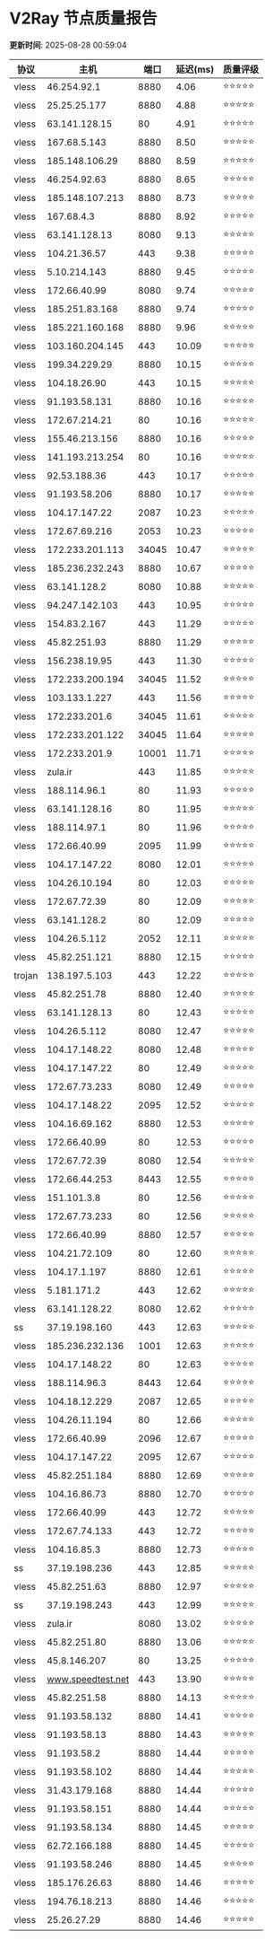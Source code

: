 # V2Ray 节点质量报告

**更新时间**: 2025-08-28 00:59:04

| 协议 | 主机 | 端口 | 延迟(ms) | 质量评级 |
|------|------|------|----------|----------|
| vless | 46.254.92.1 | 8880 | 4.06 | ⭐️⭐️⭐️⭐️⭐️ |
| vless | 25.25.25.177 | 8880 | 4.88 | ⭐️⭐️⭐️⭐️⭐️ |
| vless | 63.141.128.15 | 80 | 4.91 | ⭐️⭐️⭐️⭐️⭐️ |
| vless | 167.68.5.143 | 8880 | 8.50 | ⭐️⭐️⭐️⭐️⭐️ |
| vless | 185.148.106.29 | 8880 | 8.59 | ⭐️⭐️⭐️⭐️⭐️ |
| vless | 46.254.92.63 | 8880 | 8.65 | ⭐️⭐️⭐️⭐️⭐️ |
| vless | 185.148.107.213 | 8880 | 8.73 | ⭐️⭐️⭐️⭐️⭐️ |
| vless | 167.68.4.3 | 8880 | 8.92 | ⭐️⭐️⭐️⭐️⭐️ |
| vless | 63.141.128.13 | 8080 | 9.13 | ⭐️⭐️⭐️⭐️⭐️ |
| vless | 104.21.36.57 | 443 | 9.38 | ⭐️⭐️⭐️⭐️⭐️ |
| vless | 5.10.214.143 | 8880 | 9.45 | ⭐️⭐️⭐️⭐️⭐️ |
| vless | 172.66.40.99 | 8080 | 9.74 | ⭐️⭐️⭐️⭐️⭐️ |
| vless | 185.251.83.168 | 8880 | 9.74 | ⭐️⭐️⭐️⭐️⭐️ |
| vless | 185.221.160.168 | 8880 | 9.96 | ⭐️⭐️⭐️⭐️⭐️ |
| vless | 103.160.204.145 | 443 | 10.09 | ⭐️⭐️⭐️⭐️⭐️ |
| vless | 199.34.229.29 | 8880 | 10.15 | ⭐️⭐️⭐️⭐️⭐️ |
| vless | 104.18.26.90 | 443 | 10.15 | ⭐️⭐️⭐️⭐️⭐️ |
| vless | 91.193.58.131 | 8880 | 10.16 | ⭐️⭐️⭐️⭐️⭐️ |
| vless | 172.67.214.21 | 80 | 10.16 | ⭐️⭐️⭐️⭐️⭐️ |
| vless | 155.46.213.156 | 8880 | 10.16 | ⭐️⭐️⭐️⭐️⭐️ |
| vless | 141.193.213.254 | 80 | 10.16 | ⭐️⭐️⭐️⭐️⭐️ |
| vless | 92.53.188.36 | 443 | 10.17 | ⭐️⭐️⭐️⭐️⭐️ |
| vless | 91.193.58.206 | 8880 | 10.17 | ⭐️⭐️⭐️⭐️⭐️ |
| vless | 104.17.147.22 | 2087 | 10.23 | ⭐️⭐️⭐️⭐️⭐️ |
| vless | 172.67.69.216 | 2053 | 10.23 | ⭐️⭐️⭐️⭐️⭐️ |
| vless | 172.233.201.113 | 34045 | 10.47 | ⭐️⭐️⭐️⭐️⭐️ |
| vless | 185.236.232.243 | 8880 | 10.67 | ⭐️⭐️⭐️⭐️⭐️ |
| vless | 63.141.128.2 | 8080 | 10.88 | ⭐️⭐️⭐️⭐️⭐️ |
| vless | 94.247.142.103 | 443 | 10.95 | ⭐️⭐️⭐️⭐️⭐️ |
| vless | 154.83.2.167 | 443 | 11.29 | ⭐️⭐️⭐️⭐️⭐️ |
| vless | 45.82.251.93 | 8880 | 11.29 | ⭐️⭐️⭐️⭐️⭐️ |
| vless | 156.238.19.95 | 443 | 11.30 | ⭐️⭐️⭐️⭐️⭐️ |
| vless | 172.233.200.194 | 34045 | 11.52 | ⭐️⭐️⭐️⭐️⭐️ |
| vless | 103.133.1.227 | 443 | 11.56 | ⭐️⭐️⭐️⭐️⭐️ |
| vless | 172.233.201.6 | 34045 | 11.61 | ⭐️⭐️⭐️⭐️⭐️ |
| vless | 172.233.201.122 | 34045 | 11.64 | ⭐️⭐️⭐️⭐️⭐️ |
| vless | 172.233.201.9 | 10001 | 11.71 | ⭐️⭐️⭐️⭐️⭐️ |
| vless | zula.ir | 443 | 11.85 | ⭐️⭐️⭐️⭐️⭐️ |
| vless | 188.114.96.1 | 80 | 11.93 | ⭐️⭐️⭐️⭐️⭐️ |
| vless | 63.141.128.16 | 80 | 11.95 | ⭐️⭐️⭐️⭐️⭐️ |
| vless | 188.114.97.1 | 80 | 11.96 | ⭐️⭐️⭐️⭐️⭐️ |
| vless | 172.66.40.99 | 2095 | 11.99 | ⭐️⭐️⭐️⭐️⭐️ |
| vless | 104.17.147.22 | 8080 | 12.01 | ⭐️⭐️⭐️⭐️⭐️ |
| vless | 104.26.10.194 | 80 | 12.03 | ⭐️⭐️⭐️⭐️⭐️ |
| vless | 172.67.72.39 | 80 | 12.09 | ⭐️⭐️⭐️⭐️⭐️ |
| vless | 63.141.128.2 | 80 | 12.09 | ⭐️⭐️⭐️⭐️⭐️ |
| vless | 104.26.5.112 | 2052 | 12.11 | ⭐️⭐️⭐️⭐️⭐️ |
| vless | 45.82.251.121 | 8880 | 12.15 | ⭐️⭐️⭐️⭐️⭐️ |
| trojan | 138.197.5.103 | 443 | 12.22 | ⭐️⭐️⭐️⭐️⭐️ |
| vless | 45.82.251.78 | 8880 | 12.40 | ⭐️⭐️⭐️⭐️⭐️ |
| vless | 63.141.128.13 | 80 | 12.43 | ⭐️⭐️⭐️⭐️⭐️ |
| vless | 104.26.5.112 | 8080 | 12.47 | ⭐️⭐️⭐️⭐️⭐️ |
| vless | 104.17.148.22 | 8080 | 12.48 | ⭐️⭐️⭐️⭐️⭐️ |
| vless | 104.17.147.22 | 80 | 12.49 | ⭐️⭐️⭐️⭐️⭐️ |
| vless | 172.67.73.233 | 8080 | 12.49 | ⭐️⭐️⭐️⭐️⭐️ |
| vless | 104.17.148.22 | 2095 | 12.52 | ⭐️⭐️⭐️⭐️⭐️ |
| vless | 104.16.69.162 | 8880 | 12.53 | ⭐️⭐️⭐️⭐️⭐️ |
| vless | 172.66.40.99 | 80 | 12.53 | ⭐️⭐️⭐️⭐️⭐️ |
| vless | 172.67.72.39 | 8080 | 12.54 | ⭐️⭐️⭐️⭐️⭐️ |
| vless | 172.66.44.253 | 8443 | 12.55 | ⭐️⭐️⭐️⭐️⭐️ |
| vless | 151.101.3.8 | 80 | 12.56 | ⭐️⭐️⭐️⭐️⭐️ |
| vless | 172.67.73.233 | 80 | 12.56 | ⭐️⭐️⭐️⭐️⭐️ |
| vless | 172.66.40.99 | 8880 | 12.57 | ⭐️⭐️⭐️⭐️⭐️ |
| vless | 104.21.72.109 | 80 | 12.60 | ⭐️⭐️⭐️⭐️⭐️ |
| vless | 104.17.1.197 | 8880 | 12.61 | ⭐️⭐️⭐️⭐️⭐️ |
| vless | 5.181.171.2 | 443 | 12.62 | ⭐️⭐️⭐️⭐️⭐️ |
| vless | 63.141.128.22 | 8080 | 12.62 | ⭐️⭐️⭐️⭐️⭐️ |
| ss | 37.19.198.160 | 443 | 12.63 | ⭐️⭐️⭐️⭐️⭐️ |
| vless | 185.236.232.136 | 1001 | 12.63 | ⭐️⭐️⭐️⭐️⭐️ |
| vless | 104.17.148.22 | 80 | 12.63 | ⭐️⭐️⭐️⭐️⭐️ |
| vless | 188.114.96.3 | 8443 | 12.64 | ⭐️⭐️⭐️⭐️⭐️ |
| vless | 104.18.12.229 | 2087 | 12.65 | ⭐️⭐️⭐️⭐️⭐️ |
| vless | 104.26.11.194 | 80 | 12.66 | ⭐️⭐️⭐️⭐️⭐️ |
| vless | 172.66.40.99 | 2096 | 12.67 | ⭐️⭐️⭐️⭐️⭐️ |
| vless | 104.17.147.22 | 2095 | 12.67 | ⭐️⭐️⭐️⭐️⭐️ |
| vless | 45.82.251.184 | 8880 | 12.69 | ⭐️⭐️⭐️⭐️⭐️ |
| vless | 104.16.86.73 | 8880 | 12.70 | ⭐️⭐️⭐️⭐️⭐️ |
| vless | 172.66.40.99 | 443 | 12.72 | ⭐️⭐️⭐️⭐️⭐️ |
| vless | 172.67.74.133 | 443 | 12.72 | ⭐️⭐️⭐️⭐️⭐️ |
| vless | 104.16.85.3 | 8880 | 12.73 | ⭐️⭐️⭐️⭐️⭐️ |
| ss | 37.19.198.236 | 443 | 12.85 | ⭐️⭐️⭐️⭐️⭐️ |
| vless | 45.82.251.63 | 8880 | 12.97 | ⭐️⭐️⭐️⭐️⭐️ |
| ss | 37.19.198.243 | 443 | 12.99 | ⭐️⭐️⭐️⭐️⭐️ |
| vless | zula.ir | 8080 | 13.02 | ⭐️⭐️⭐️⭐️⭐️ |
| vless | 45.82.251.80 | 8880 | 13.06 | ⭐️⭐️⭐️⭐️⭐️ |
| vless | 45.8.146.207 | 80 | 13.25 | ⭐️⭐️⭐️⭐️⭐️ |
| vless | www.speedtest.net | 443 | 13.90 | ⭐️⭐️⭐️⭐️⭐️ |
| vless | 45.82.251.58 | 8880 | 14.13 | ⭐️⭐️⭐️⭐️⭐️ |
| vless | 91.193.58.132 | 8880 | 14.41 | ⭐️⭐️⭐️⭐️⭐️ |
| vless | 91.193.58.13 | 8880 | 14.43 | ⭐️⭐️⭐️⭐️⭐️ |
| vless | 91.193.58.2 | 8880 | 14.44 | ⭐️⭐️⭐️⭐️⭐️ |
| vless | 91.193.58.102 | 8880 | 14.44 | ⭐️⭐️⭐️⭐️⭐️ |
| vless | 31.43.179.168 | 8880 | 14.44 | ⭐️⭐️⭐️⭐️⭐️ |
| vless | 91.193.58.151 | 8880 | 14.44 | ⭐️⭐️⭐️⭐️⭐️ |
| vless | 91.193.58.134 | 8880 | 14.45 | ⭐️⭐️⭐️⭐️⭐️ |
| vless | 62.72.166.188 | 8880 | 14.45 | ⭐️⭐️⭐️⭐️⭐️ |
| vless | 91.193.58.246 | 8880 | 14.45 | ⭐️⭐️⭐️⭐️⭐️ |
| vless | 185.176.26.63 | 8880 | 14.46 | ⭐️⭐️⭐️⭐️⭐️ |
| vless | 194.76.18.213 | 8880 | 14.46 | ⭐️⭐️⭐️⭐️⭐️ |
| vless | 25.26.27.29 | 8880 | 14.46 | ⭐️⭐️⭐️⭐️⭐️ |
